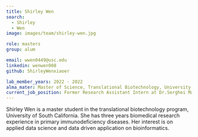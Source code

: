 ```yaml
---
title: Shirley Wen
search:
  - Shirley 
  - Wen
image: images/team/shirley-wen.jpg

role: masters
group: alum

email: wwen0449@usc.edu
linkedin: wenwen908
github: ShirleyWenxiaoer

lab_member_years: 2022 - 2022
alma_mater: Master of Science, Translational Biotechnology, University of California, Los Angeles 
current_job_position: Former Research Assistant Intern at Dr.Serghei Mangul's lab at the USC School of Pharmacy 
---
```


Shirley Wen is a master student in the translational biotechnology program, University of South California. She has three years biomedical research experience in primary immunodeficiency diseases. Her interest is on applied data science and data driven application on bioinformatics.
